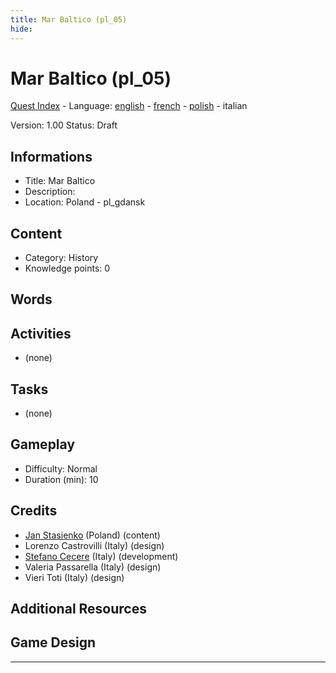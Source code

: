 ```yaml
---
title: Mar Baltico (pl_05)
hide:
---
```


# Mar Baltico (pl_05)
[Quest Index](./index.it.md) - Language: [english](./pl_05.md) - [french](./pl_05.fr.md) - [polish](./pl_05.pl.md) - italian

Version: 1.00
Status: Draft

## Informations

- Title: Mar Baltico
- Description: 
- Location: Poland - pl_gdansk
## Content
- Category: History
- Knowledge points: 0
## Words
## Activities
- (none)

## Tasks
- (none)
## Gameplay
- Difficulty: Normal
- Duration (min): 10
## Credits
- [Jan Stasienko](mailto:jan.stasienko@dsw.edu.pl) (Poland) (content)
- Lorenzo Castrovilli (Italy) (design)
- [Stefano Cecere](https://stefanocecere.com) (Italy) (development)
- Valeria Passarella (Italy) (design)
- Vieri Toti (Italy) (design)

## Additional Resources

## Game Design


---

